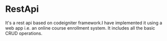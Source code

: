 # RestApi
It's a rest api based on codeigniter framework.I have implemented it using a web app i.e. an online course enrollment system.
It includes all the basic CRUD operations.
